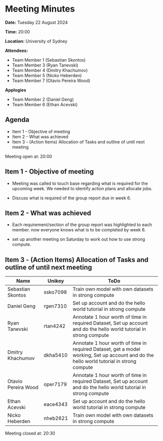 # Meeting Minutes

**Date:** Tuesday 22 August 2024

**Time:** 20:00 

**Location:** University of Sydney

**Attendees:**

* Team Member 1 (Sebastian Skontos)
* Team Member 3 (Ryan Tanevski)
* Team Member 4 (Dmitry Khachumov)
* Team Member 5 (Nicko Heberden)
* Team Member 7 (Otavio Pereira Wood)


**Applogies**
* Team Member 2 (Daniel Geng)
* Team Member 6 (Ethan Acevski)

## Agenda

* Item 1 - Objective of meeting
* Item 2 - What was achieved
* Item 3 - (Action Items) Allocation of Tasks and outline of until next meeting

Meeting open at: 20:00 

## Item 1 - Objective of meeting

* Meeting was called to touch base regarding what is required for the upcoming week. We needed to identify action plans and allocate jobs. 

* Discuss what is required of the group report due in week 6. 


## Item 2 - What was achieved

* Each requirement/section of the group report was highlighted to each member. now everyone knows what is to be completed by week 6.

* set up another meeting on Saturday to work out how to use strong compute.


## Item 3 - (Action Items) Allocation of Tasks and outline of until next meeting

| Name | Unikey | ToDo |
|--|--|--|
| Sebastian Skontos | ssko7098 | Train own model with own datasets in strong compute |
| Daniel Geng | rgen7310 | Set up account and do the hello world tutorial in strong compute |
| Ryan Tanevski | rtan4242 | Annotate 1 hour worth of time in required Dataset, Set up account and do the hello world tutorial in strong compute|
| Dmitry Khachumov | dkha5410 | Annotate 1 hour worth of time in required Dataset, get a model working, Set up account and do the hello world tutorial in strong compute |
| Otavio Pereira Wood | oper7179 | Annotate 1 hour worth of time in required Dataset, Set up account and do the hello world tutorial in strong compute |
| Ethan Acevski | eace4343 | Set up account and do the hello world tutorial in strong compute |
| Nicko Heberden | nheb2621 | Train own model with own datasets in strong compute |

Meeting closed at:  20:30
